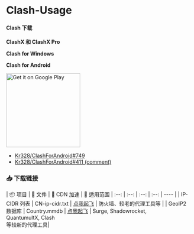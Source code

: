 # Clash-Usage
#### Clash 下载

**ClashX 和 ClashX Pro**


**Clash for Windows**



**Clash for Android**

<a href="https://play.google.com/store/apps/details?id=com.github.kr328.clash"><img width="200px" alt="Get it on Google Play" src="https://play.google.com/intl/en_us/badges/static/images/badges/en_badge_web_generic.png"/></a>

* [Kr328/ClashForAndroid#749](https://github.com/Kr328/ClashForAndroid/issues/749) 
* [Kr328/ClashForAndroid#411 (comment)](https://github.com/Kr328/ClashForAndroid/issues/411#issuecomment-640780469)

### 📥 下载链接
| 📦 项目 | 📃 文件 | 🚀 CDN 加速 | 🔧 适用范围
|  :--:  |  :--:  |     :--:     |     :--:    | ---- |
| IP-CIDR 列表 | CN-ip-cidr.txt | [点我起飞](https://cdn.jsdelivr.net/gh/Hackl0us/GeoIP2-CN@release/CN-ip-cidr.txt) | 防火墙、较老的代理工具等 | 
| GeoIP2 数据库 | Country.mmdb | [点我起飞](https://cdn.jsdelivr.net/gh/Hackl0us/GeoIP2-CN@release/Country.mmdb) | Surge, Shadowrocket,<br>QuantumultX, Clash<br>等较新的代理工具|
